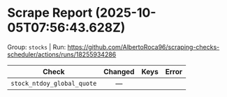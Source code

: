 # Scrape Report (2025-10-05T07:56:43.628Z)

Group: `stocks`  |  Run: https://github.com/AlbertoRoca96/scraping-checks-scheduler/actions/runs/18255934286

| Check | Changed | Keys | Error |
|---|:---:|:--|:--|
| `stock_ntdoy_global_quote` | — |  |  |
